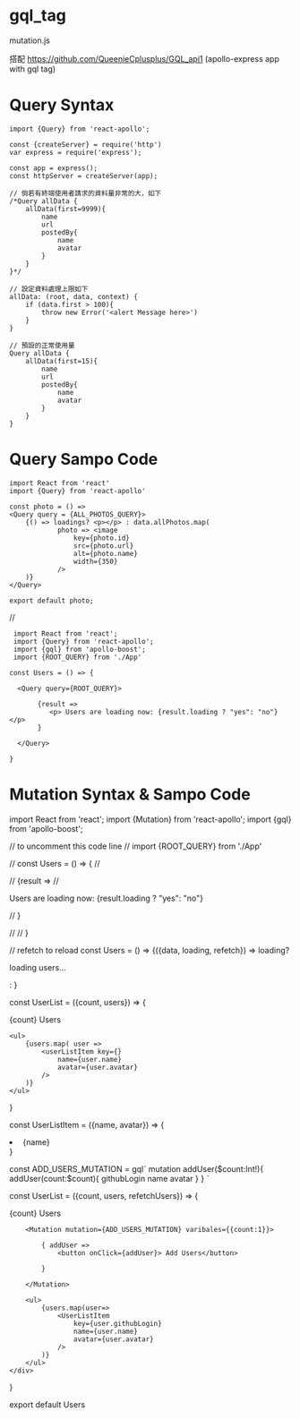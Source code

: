# gql_tag

mutation.js 

搭配 https://github.com/QueenieCplusplus/GQL_api1 (apollo-express app with gql tag)


# Query Syntax

    import {Query} from 'react-apollo';

    const {createServer} = require('http')
    var express = require('express');

    const app = express();
    const httpServer = createServer(app);

    // 倘若有終端使用者請求的資料量非常的大，如下
    /*Query allData {
        allData(first=9999){
            name
            url
            postedBy{
                name
                avatar
            }
        }
    }*/

    // 設定資料處理上限如下
    allData: (root, data, context) {
        if (data.first > 100){
            throw new Error('<alert Message here>')
        }
    }
    
    // 預設的正常使用量
    Query allData {
        allData(first=15){
            name
            url
            postedBy{
                name
                avatar
            }
        }
    }

# Query Sampo Code

    import React from 'react'
    import {Query} from 'react-apollo'

    const photo = () => 
    <Query query = {ALL_PHOTOS_QUERY}> 
        {() => loadings? <p></p> : data.allPhotos.map(
                photo => <image
                    key={photo.id}
                    src={photo.url}
                    alt={photo.name}
                    width={350}
                />
        )}
    </Query>

    export default photo;
    
    
 //
 
 
     import React from 'react';
     import {Query} from 'react-apollo';
     import {gql} from 'apollo-boost';
     import {ROOT_QUERY} from './App'

    const Users = () => {
    
      <Query query={ROOT_QUERY}>

           {result =>
              <p> Users are loading now: {result.loading ? "yes": "no"}</p>
           }

      </Query>
      
    }

# Mutation Syntax & Sampo Code


import React from 'react';
import {Mutation} from 'react-apollo';
import {gql} from 'apollo-boost';

// to uncomment this code line
// import {ROOT_QUERY} from './App'

// const Users = () => {
//     <Query query={ROOT_QUERY}>

//         {result =>
//             <p> Users are loading now: {result.loading ? "yes": "no"}</p>
//         }

//     </Query>
// }

// refetch to reload
const Users = () =>
    <Query query={ROOT_QUERY}>
    {({data, loading, refetch}) => loading? 
        <p> loading users...</p>:
        <userList count={data.totalUsers}
            users={data.allUsers}
            refetchUsers={referch}
        />
    }
    </Query>

const UserList = ({count, users}) => {
   <div>
    <p>{count} Users</p>

    <ul>
        {users.map( user =>
            <userListItem key={}
                name={user.name}
                avatar={user.avatar}
            />
        )}
    </ul>
   </div>
}

const UserListItem = ({name, avatar}) => {
    <li>
        <image/>
        {name}
    </li>
}

const ADD_USERS_MUTATION = gqlˋ
    mutation addUser($count:Int!){
        addUser(count:$count){
            githubLogin
            name
            avatar
        }
    }
ˋ

const UserList = ({count, users, refetchUsers}) => {
    <div>
        <p> {count} Users </p>

        <Mutation mutation={ADD_USERS_MUTATION} varibales={{count:1}}>

            { addUser => 
                <button onClick={addUser}> Add Users</button>

            }

        </Mutation>

        <ul>
            {users.map(user=>
                <UserListItem
                    key={user.githubLogin}
                    name={user.name}
                    avatar={user.avatar}
                />
            )}
        </ul>
    </div>
}

export default Users
